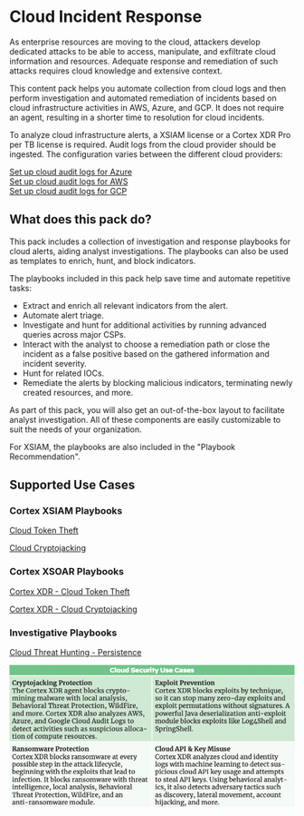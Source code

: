 # Cloud Incident Response

As enterprise resources are moving to the cloud, attackers develop dedicated attacks to be able to access, manipulate, and exfiltrate cloud information and resources. Adequate response and remediation of such attacks requires cloud knowledge and extensive context.

This content pack helps you automate collection from cloud logs and then perform investigation and automated remediation of incidents based on cloud infrastructure activities in AWS, Azure, and GCP. It does not require an agent, resulting in a shorter time to resolution for cloud incidents.

To analyze cloud infrastructure alerts, a XSIAM license or a Cortex XDR Pro per TB license is required. Audit logs from the cloud provider should be ingested. The configuration varies between the different cloud providers:

[Set up cloud audit logs for Azure](https://docs-cortex.paloaltonetworks.com/r/Cortex-XDR/Cortex-XDR-Pro-Administrator-Guide/Ingest-Logs-from-Google-Kubernetes-Engine)  
[Set up cloud audit logs for AWS](https://docs-cortex.paloaltonetworks.com/r/Cortex-XDR/Cortex-XDR-Pro-Administrator-Guide/External-Data-Ingestion-Vendor-Support)  
[Set up cloud audit logs for GCP](https://docs-cortex.paloaltonetworks.com/r/Cortex-XDR/Cortex-XDR-Pro-Administrator-Guide/Ingest-Logs-and-Data-from-a-GCP-Pub/Sub?tocId=xlX52RIi48J7B4I5mEr4mw)

## What does this pack do?

This pack includes a collection of investigation and response playbooks for cloud alerts, aiding analyst investigations. The playbooks can also be used as templates to enrich, hunt, and block indicators.

The playbooks included in this pack help save time and automate repetitive tasks:

- Extract and enrich all relevant indicators from the alert.
- Automate alert triage.
- Investigate and hunt for additional activities by running advanced queries across major CSPs.
- Interact with the analyst to choose a remediation path or close the incident as a false positive based on the gathered information and incident severity.
- Hunt for related IOCs.
- Remediate the alerts by blocking malicious indicators, terminating newly created resources, and more.

As part of this pack, you will also get an out-of-the-box layout to facilitate analyst investigation. All of these components are easily customizable to suit the needs of your organization.

For XSIAM, the playbooks are also included in the "Playbook Recommendation".

## Supported Use Cases

### Cortex XSIAM Playbooks

[Cloud Token Theft](https://xsoar.pan.dev/docs/reference/playbooks/cloud-token-theft-response)

[Cloud Cryptojacking](https://xsoar.pan.dev/docs/reference/playbooks/x-cloud-cryptomining)

### Cortex XSOAR Playbooks

[Cortex XDR - Cloud Token Theft](https://xsoar.pan.dev/docs/reference/playbooks/cortex-xdr---x-cloud-token-theft-response)

[Cortex XDR - Cloud Cryptojacking](https://xsoar.pan.dev/docs/reference/playbooks/cortex-xdr---cloud-cryptomining)

### Investigative Playbooks

[Cloud Threat Hunting - Persistence](https://xsoar.pan.dev/docs/reference/playbooks/cloud-threat-hunting---persistence)

![Cloud Incident Response](doc_files/Cloud_Incident_Response.png)